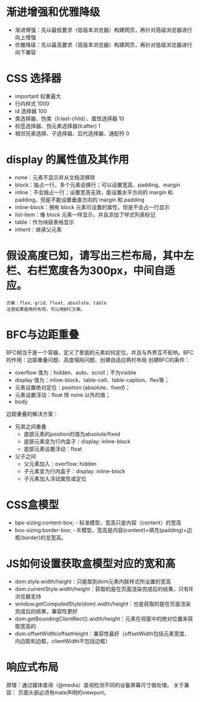 # 渐进增强和优雅降级

- 渐进增强：先以最低要求（低版本浏览器）构建网页，再针对高级浏览器进行向上增强
- 优雅降级：先以最高要求（高版本浏览器）构建网页，再针对低级浏览器进行向下兼容

# CSS 选择器

- important 权重最大
- 行内样式 1000
- id 选择器 100
- 类选择器、伪类（li:last-child）、属性选择器 10
- 标签选择器、伪元素选择器(li:after) 1
- 相邻兄弟选择、子选择器、后代选择器、通配符 0

# display 的属性值及其作用

- none：元素不显示并从文档流移除
- block：独占一行，多个元素会换行；可以设置宽高、padding、margin
- inline：不会独占一行；设置宽高无效，能设置水平方向的 margin 和 padding，但是不能设置垂直方向的 margin 和 padding
- inline-block：拥有 block 元素可设置的属性，但是不会占一行显示
- list-item：像 block 元素一样显示，并且添加了样式列表标记
- table：作为块级表格显示
- inherit：继承父元素

# 假设高度已知，请写出三栏布局，其中左栏、右栏宽度各为300px，中间自适应。
    方案：flex、grid、float、absolute、table
    注意如果是两列布局，可以用BFC方案。
# BFC与边距重叠
BFC相当于是一个容器，定义了里面的元素如何定位，并且与外界互不影响。BFC的作用：边距重叠问题、高度塌陷问题、创建自适应两栏布局
创建BFC的条件：
- overflow 值为：hidden、auto、scroll；不为visible
- display 值为：inline-block、table-cell、table-caption、flex等；
- 元素设置绝对定位：position (absolute、fixed)；
- 元素设置浮动：float 除 none 以外的值；
- body

边距重叠的解决方案：
- 兄弟之间重叠
  - 底部元素的position的值为absolute/fixed
  - 底部元素变为行内盒子：display: inline-block
  - 底部元素设置浮动：float
- 父子之间
  - 父元素加入：overflow: hidden
  - 子元素变为行内盒子：display: inline-block
  - 子元素加入浮动属性或定位


# CSS盒模型
- bpx-sizing:content-box; - 标准模型，宽高只是内容（content）的宽高
- box-sizing:border-box; - IE模型，宽高是内容(content)+填充(padding)+边框(border)的总宽高。

# JS如何设置获取盒模型对应的宽和高
- dom.style.width/height：只能取到dom元素内联样式所设置的宽高
- dom.currentStyle.width/height：获取的是在页面渲染完成后的结果，只有IE浏览器支持
- window.getComputedStyle(dom).width/height：也是获取的是在页面渲染完成后的结果，兼容性更好
- dom.getBoundingClientRect().width/height：元素在视窗中的绝对位置来获取宽高的
- dom.offsetWidth/offsetHeight：兼容性最好（offsetWidth包括元素宽度、内边距和边框，clientWidth不包括边框）


# 响应式布局
原理：通过媒体查询（@media）查询检测不同的设备屏幕尺寸做处理。 关于兼容： 页面头部必须有mate声明的viewport。

